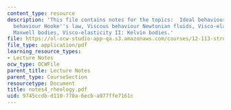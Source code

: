 ```yaml
---
content_type: resource
description: 'This file contains notes for the topics:  Ideal behaviours, Elastic
  behaviour Hooke''s law, Viscous behaviour Newtonian fluids, Visco-elasticity I:
  Maxwell bodies, Visco-elasticity II: Kelvin bodies.'
file: https://ol-ocw-studio-app-qa.s3.amazonaws.com/courses/12-113-structural-geology-fall-2005/9745ccdbd110770a6ecba977ffe7161c_notes4_rheology.pdf
file_type: application/pdf
learning_resource_types:
- Lecture Notes
ocw_type: OCWFile
parent_title: Lecture Notes
parent_type: CourseSection
resourcetype: Document
title: notes4_rheology.pdf
uid: 9745ccdb-d110-770a-6ecb-a977ffe7161c
---
```


